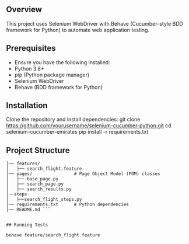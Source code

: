 ## Overview

This project uses Selenium WebDriver with Behave (Cucumber-style BDD framework for Python) to automate web application testing.

## Prerequisites

- Ensure you have the following installed:
- Python 3.8+
- pip (Python package manager)
- Selenium WebDriver
- Behave (BDD framework for Python)


## Installation

Clone the repository and install dependencies:
git clone https://github.com/yourusername/selenium-cucumber-python.git
cd selenium-cucumber-emirates
pip install -r requirements.txt


## Project Structure

``` selenium-cucumber-python/
│── features/            
│   ├── search_flight.feature     
│── pages/                # Page Object Model (POM) classes
│   ├── base_page.py  
│   ├── search_page.py   
│   ├── search_results.py 
│──steps
│   ├──search_flight_steps.py
│── requirements.txt      # Python dependencies
│── README.md ``` 


## Running Tests

behave feature/search_flight.feature
